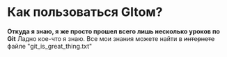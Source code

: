 # Как пользоваться GItом?
__Откуда я знаю, я же просто прошел всего лишь несколько уроков по Git__
Ладно кое-что я знаю. Все мои знания можете найти в ~~интернете~~
файле "git_is_great_thing.txt"
